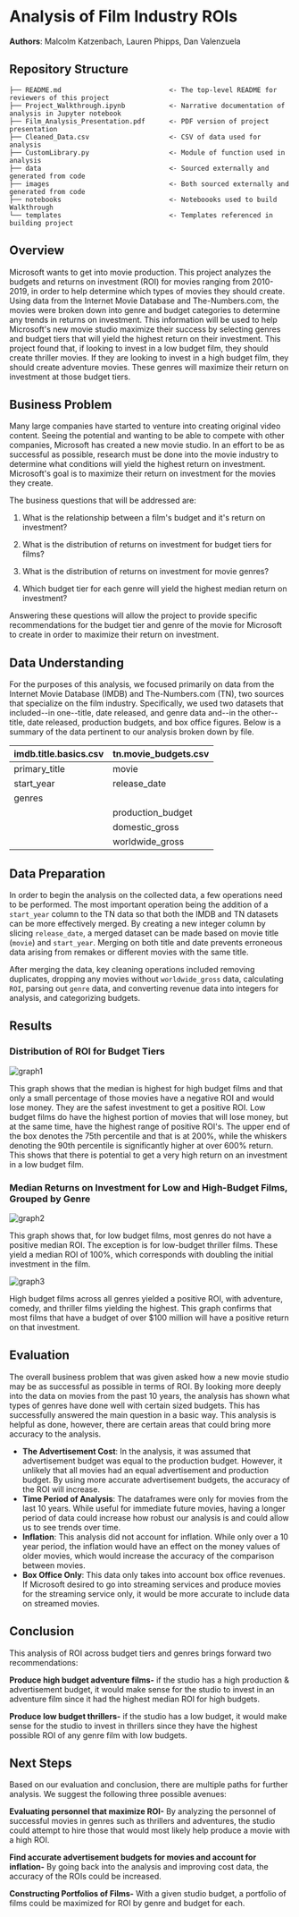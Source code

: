 # Analysis of Film Industry ROIs
**Authors**: Malcolm Katzenbach, Lauren Phipps, Dan Valenzuela

## Repository Structure

```
├── README.md                           <- The top-level README for reviewers of this project
├── Project_Walkthrough.ipynb           <- Narrative documentation of analysis in Jupyter notebook
├── Film_Analysis_Presentation.pdf      <- PDF version of project presentation
├── Cleaned_Data.csv                    <- CSV of data used for analysis
├── CustomLibrary.py                    <- Module of function used in analysis
├── data                                <- Sourced externally and generated from code
├── images                              <- Both sourced externally and generated from code
├── notebooks                           <- Noteboooks used to build Walkthrough
└── templates                           <- Templates referenced in building project
```


## Overview

Microsoft wants to get into movie production. This project analyzes the budgets and returns on investment (ROI) for movies ranging from 2010-2019, in order to help determine which types of movies they should create. Using data from the Internet Movie Database and The-Numbers.com, the movies were broken down into genre and budget categories to determine any trends in returns on investment. This information will be used to help Microsoft's new movie studio maximize their success by selecting genres and budget tiers that will yield the highest return on their investment. This project found that, if looking to invest in a low budget film, they should create thriller movies. If they are looking to invest in a high budget film, they should create adventure movies. These genres will maximize their return on investment at those budget tiers. 


## Business Problem

Many large companies have started to venture into creating original video content. Seeing the potential and wanting to be able to compete with other companies, Microsoft has created a new movie studio. In an effort to be as successful as possible, research must be done into the movie industry to determine what conditions will yield the highest return on investment. Microsoft's goal is to maximize their return on investment for the movies they create. 

The business questions that will be addressed are:

  1) What is the relationship between a film's budget and it's return on investment?

  2) What is the distribution of returns on investment for budget tiers for films?

  3) What is the distribution of returns on investment for movie genres?

  4) Which budget tier for each genre will yield the highest median return on investment?

Answering these questions will allow the project to provide specific recommendations for the budget tier and genre of the movie for Microsoft to create in order to maximize their return on investment. 


## Data Understanding
For the purposes of this analysis, we focused primarily on data from the Internet Movie Database (IMDB) and The-Numbers.com (TN), two sources that specialize on the film industry. Specifically, we used two datasets that included--in one--title, date released, and genre data and--in the other--title, date released, production budgets, and box office figures. Below is a summary of the data pertinent to our analysis broken down by file. 

| imdb.title.basics.csv | tn.movie_budgets.csv |
| --- | --- |
| primary_title | movie |
| start_year | release_date |
| genres |  |
|  | production_budget |
|  | domestic_gross |
|  | worldwide_gross |

## Data Preparation
In order to begin the analysis on the collected data, a few operations need to be performed. The most important operation being the addition of a `start_year` column to the TN data so that both the IMDB and TN datasets can be more effectively merged. By creating a new integer column by slicing `release_date`, a merged dataset can be made based on movie title (`movie`) and `start_year`. Merging on both title and date prevents erroneous data arising from remakes or different movies with the same title. 

After merging the data, key cleaning operations included removing duplicates, dropping any movies without `worldwide_gross` data,  calculating `ROI`, parsing out `genre` data, and converting revenue data into integers for analysis, and categorizing budgets.

## Results

### Distribution of ROI for Budget Tiers
![graph1](./images/budgettierboxplot.png)

This graph shows that the median is highest for high budget films and that only a small percentage of those movies have a negative ROI and would lose money. They are the safest investment to get a positive ROI. Low budget films do have the highest portion of movies that will lose money, but at the same time, have the highest range of positive ROI's. The upper end of the box denotes the 75th percentile and that is at 200%, while the whiskers denoting the 90th percentile is significantly higher at over 600% return. This shows that there is potential to get a very high return on an investment in a low budget film.


### Median Returns on Investment for Low and High-Budget Films, Grouped by Genre

![graph2](./images/Median_ROI_for_Low_Budget_Films_by_Genre.png)

This graph shows that, for low budget films, most genres do not have a positive median ROI. The exception is for low-budget thriller films. These yield a median ROI of 100%, which corresponds with doubling the initial investment in the film.

![graph3](./images/Median_ROI_for_High_Budget_Films_by_Genre.png)

High budget films across all genres yielded a positive ROI, with adventure, comedy, and thriller films yielding the highest. This graph confirms that most films that have a budget of over $100 million will have a positive return on that investment.

## Evaluation

The overall business problem that was given asked how a new movie studio may be as successful as possible in terms of ROI. By looking more deeply into the data on movies from the past 10 years, the analysis has shown what types of genres have done well with certain sized budgets. This has successfully answered the main question in a basic way. This analysis is helpful as done, however, there are certain areas that could bring more accuracy to the analysis. 

- **The Advertisement Cost**: In the analysis, it was assumed that advertisement budget was equal to the production budget. However, it unlikely that all movies had an equal advertisement and production budget. By using more accurate advertisement budgets, the accuracy of the ROI will increase.
- **Time Period of Analysis**: The dataframes were only for movies from the last 10 years. While useful for immediate future movies, having a longer period of data could increase how robust our analysis is and could allow us to see trends over time.
- **Inflation**: This analysis did not account for inflation. While only over a 10 year period, the inflation would have an effect on the money values of older movies, which would increase the accuracy of the comparison between  movies.
- **Box Office Only**: This data only takes into account box office revenues. If Microsoft desired to go into streaming services and produce movies for the streaming service only, it would be more accurate to include data on streamed movies.
    
    
## Conclusion

This analysis of ROI across budget tiers and genres brings forward two recommendations:

**Produce high budget adventure films-** if the studio has a high production & advertisement budget, it would make sense for the studio to invest in an adventure film since it had the highest median ROI for high budgets.

**Produce low budget thrillers-** if the studio has a low budget, it would make sense for the studio to invest in thrillers since they have the highest possible ROI of any genre film with low budgets. 

## Next Steps

Based on our evaluation and conclusion, there are multiple paths for further analysis. We suggest the following three possible avenues:

**Evaluating personnel that maximize ROI-** By analyzing the personnel of successful movies in genres such as thrillers and adventures, the studio could attempt to hire those that would most likely help produce a movie with a high ROI.

**Find accurate advertisement budgets for movies and account for inflation-** By going back into the analysis and improving cost data, the accuracy of the ROIs could be increased.

**Constructing Portfolios of Films-** With a given studio budget, a portfolio of films could be maximized for ROI by genre and budget for each.
